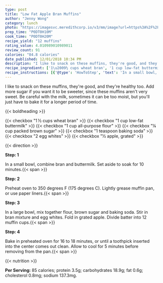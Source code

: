 ```yaml
---
type: post
title: "Low Fat Apple Bran Muffins"
author: "Jenny Wong"
category: lunch
photo: "https://imagesvc.meredithcorp.io/v3/mm/image?url=https%3A%2F%2Fimages.media-allrecipes.com%2Fuserphotos%2F1260243.jpg"
prep_time: "P0DT0H10M"
cook_time: "P0DT0H20M"
recipe_yield: "12 muffins"
rating_value: 4.010989010989011
review_count: 91
calories: "84.8 calories"
date_published: 12/01/2018 10:34 PM
description: "I like to snack on these muffins, they're good, and they're healthy too. Add more sugar if you want it to be sweeter, since these muffins aren't very sweet. Be careful with the milk, sometimes it can be too moist, but you'll just have to bake it for a longer period of time."
recipe_ingredient: ['1\u2009½ cups wheat bran', '1 cup low-fat buttermilk', '1 cup all-purpose flour', '¼ cup packed brown sugar', '1 teaspoon baking soda', '2 egg whites', '½ apple, grated']
recipe_instructions: [{'@type': 'HowToStep', 'text': 'In a small bowl, combine bran and buttermilk. Set aside to soak for 10 minutes.\n'}, {'@type': 'HowToStep', 'text': 'Preheat oven to 350 degrees F (175 degrees C). Lightly grease muffin pan, or use paper liners.\n'}, {'@type': 'HowToStep', 'text': 'In a large bowl, mix together flour, brown sugar and baking soda. Stir in bran mixture and egg whites. Fold in grated apple. Divide batter into 12 muffin cups.\n'}, {'@type': 'HowToStep', 'text': 'Bake in preheated oven for 16 to 18 minutes, or until a toothpick inserted into the center comes out clean. Allow to cool for 5 minutes before removing from the pan.\n'}]
---
```


I like to snack on these muffins, they're good, and they're healthy too. Add more sugar if you want it to be sweeter, since these muffins aren't very sweet. Be careful with the milk, sometimes it can be too moist, but you'll just have to bake it for a longer period of time. 

{{< boldheading >}}

{{< checkbox "1 ½ cups wheat bran" >}}
{{< checkbox "1 cup low-fat buttermilk" >}}
{{< checkbox "1 cup all-purpose flour" >}}
{{< checkbox "¼ cup packed brown sugar" >}}
{{< checkbox "1 teaspoon baking soda" >}}
{{< checkbox "2  egg whites" >}}
{{< checkbox "½  apple, grated" >}}


{{< direction >}}

**Step: 1**

In a small bowl, combine bran and buttermilk. Set aside to soak for 10 minutes.{{< span >}}

**Step: 2**

Preheat oven to 350 degrees F (175 degrees C). Lightly grease muffin pan, or use paper liners.{{< span >}}

**Step: 3**

In a large bowl, mix together flour, brown sugar and baking soda. Stir in bran mixture and egg whites. Fold in grated apple. Divide batter into 12 muffin cups.{{< span >}}

**Step: 4**

Bake in preheated oven for 16 to 18 minutes, or until a toothpick inserted into the center comes out clean. Allow to cool for 5 minutes before removing from the pan.{{< span >}}

{{< nutrition >}}

**Per Serving:** 85 calories; protein 3.5g; carbohydrates 18.9g; fat 0.6g; cholesterol 0.8mg; sodium 137.3mg.